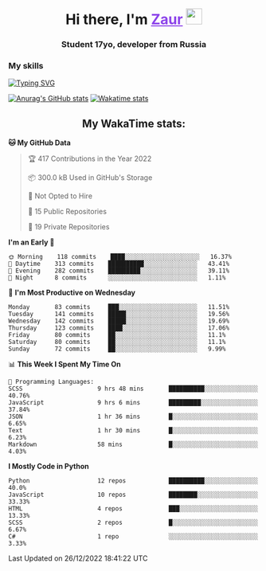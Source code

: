 <h1 align="center">
    Hi there, I'm 
    <a href="https://t.me/skyguy" target="_blank" style="color: #8C43EA">Zaur</a>
    <img src="https://github.com/blackcater/blackcater/raw/main/images/Hi.gif" height="32">
</h1>

<h3 align="center">
    Student 17yo, developer from Russia
</h3>  

### **My skills**
[![Typing SVG](https://readme-typing-svg.herokuapp.com?font=Oxanium&duration=3000&pause=1500&color=8C43EA&height=30&lines=Python:+FastAPI,+Flask,+Aiogram,+Telethon;SQL:+PostgreSQL,+SQLite;Javascript:+React.js;HTML,+CSS+(SCSS))](https://git.io/typing-svg)

[![Anurag's GitHub stats](https://github-readme-stats.vercel.app/api?username=mrskyguy&hide_title=true&count_private=true&show_icons=true&title_color=8C43EA&icon_color=BE57EA&bg_color=30,191919,341b56&text_color=B1B1B1&border_radius=10&hide_border=true)](https://github.com/anuraghazra/github-readme-stats)
[![Wakatime stats](https://github-readme-stats.vercel.app/api/wakatime?username=skyguy&hide_title=true&show_icons=true&title_color=8C43EA&icon_color=BE57EA&bg_color=30,191919,341b56&text_color=B1B1B1&border_radius=10&hide_border=true)](https://github.com/anuraghazra/github-readme-stats)


<h2 align="center"> My WakaTime stats: </h2>

<!--START_SECTION:waka-->
**🐱 My GitHub Data** 

> 🏆 417 Contributions in the Year 2022
 > 
> 📦 300.0 kB Used in GitHub's Storage 
 > 
> 🚫 Not Opted to Hire
 > 
> 📜 15 Public Repositories 
 > 
> 🔑 19 Private Repositories  
 > 
**I'm an Early 🐤** 

```text
🌞 Morning    118 commits    ████░░░░░░░░░░░░░░░░░░░░░   16.37% 
🌆 Daytime    313 commits    ██████████░░░░░░░░░░░░░░░   43.41% 
🌃 Evening    282 commits    █████████░░░░░░░░░░░░░░░░   39.11% 
🌙 Night      8 commits      ░░░░░░░░░░░░░░░░░░░░░░░░░   1.11%

```
📅 **I'm Most Productive on Wednesday** 

```text
Monday       83 commits     ███░░░░░░░░░░░░░░░░░░░░░░   11.51% 
Tuesday      141 commits    █████░░░░░░░░░░░░░░░░░░░░   19.56% 
Wednesday    142 commits    █████░░░░░░░░░░░░░░░░░░░░   19.69% 
Thursday     123 commits    ████░░░░░░░░░░░░░░░░░░░░░   17.06% 
Friday       80 commits     ██░░░░░░░░░░░░░░░░░░░░░░░   11.1% 
Saturday     80 commits     ██░░░░░░░░░░░░░░░░░░░░░░░   11.1% 
Sunday       72 commits     ██░░░░░░░░░░░░░░░░░░░░░░░   9.99%

```


📊 **This Week I Spent My Time On** 

```text
💬 Programming Languages: 
SCSS                     9 hrs 48 mins       ██████████░░░░░░░░░░░░░░░   40.76% 
JavaScript               9 hrs 6 mins        █████████░░░░░░░░░░░░░░░░   37.84% 
JSON                     1 hr 36 mins        █░░░░░░░░░░░░░░░░░░░░░░░░   6.65% 
Text                     1 hr 30 mins        █░░░░░░░░░░░░░░░░░░░░░░░░   6.23% 
Markdown                 58 mins             █░░░░░░░░░░░░░░░░░░░░░░░░   4.03%

```

**I Mostly Code in Python** 

```text
Python                   12 repos            ██████████░░░░░░░░░░░░░░░   40.0% 
JavaScript               10 repos            ████████░░░░░░░░░░░░░░░░░   33.33% 
HTML                     4 repos             ███░░░░░░░░░░░░░░░░░░░░░░   13.33% 
SCSS                     2 repos             █░░░░░░░░░░░░░░░░░░░░░░░░   6.67% 
C#                       1 repo              ░░░░░░░░░░░░░░░░░░░░░░░░░   3.33%

```



 Last Updated on 26/12/2022 18:41:22 UTC
<!--END_SECTION:waka-->
